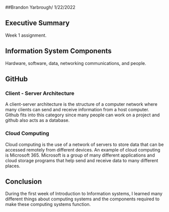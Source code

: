 ##Brandon Yarbrough/ 1/22/2022

## Executive Summary
Week 1 assignment. 
## Information System Components
Hardware, software, data, networking communications, and people.

## GitHub
### Client - Server Architecture
A client-server architecture is the structure of a computer network where many clients can send and receive information from a host computer. Github fits into this category since many people can work on a project and github also acts as a database.

### Cloud Computing

Cloud computing is the use of a network of servers to store data that can be accessed remotely from different devices. An example of cloud computing is Microsoft 365. Microsoft is a group of many different applications and cloud storage programs that help send and receive data to many different places.

## Conclusion

During the first week of Introduction to Information systems, I learned many different things about computing systems and the components required to make these computing systems function. 
